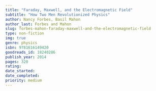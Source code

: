 ```yaml
---
title: "Faraday, Maxwell, and the Electromagnetic Field"
subtitle: "How Two Men Revolutionized Physics"
author: Nancy Forbes, Basil Mahon
author_last: Forbes and Mahon
slug: forbes-mahon-faraday-maxwell-and-the-electromagnetic-field
type: non-fiction
img: true
genre: physics
isbn: 9781616149420
goodreads_id: 18240286
publish_year: 2014
pages: 320
rating: 
date_started:
date_completed:
priority: medium
---
```

